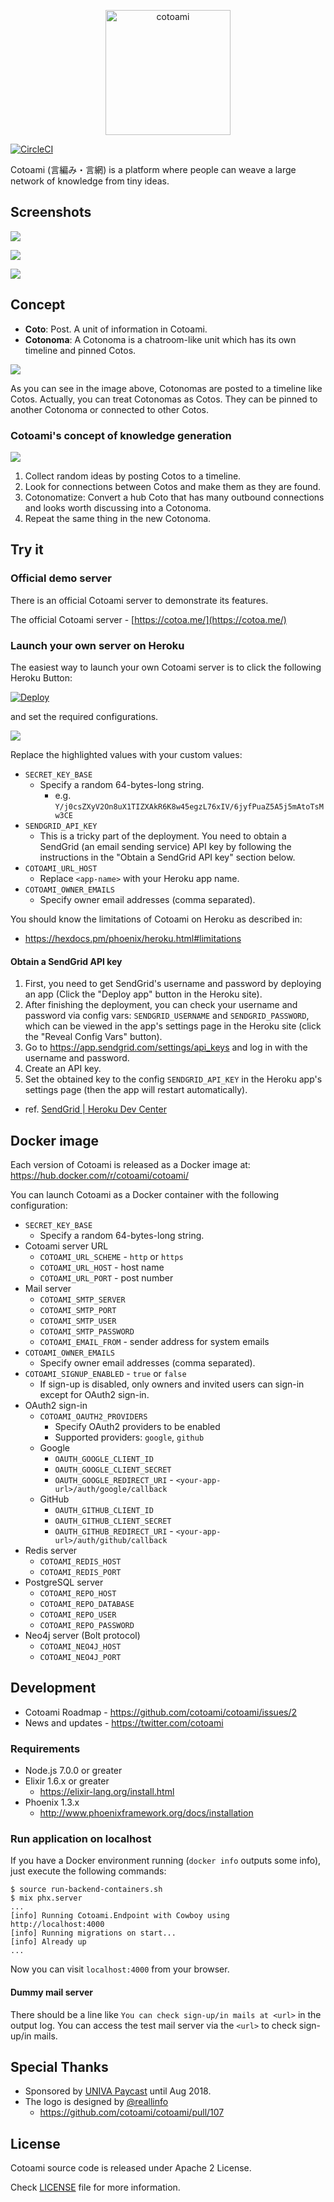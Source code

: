 <p align="center"><img src="assets/static/images/logo/vertical.png" alt="cotoami" height="200px"></p>


[![CircleCI](https://circleci.com/gh/cotoami/cotoami.svg?style=svg)](https://circleci.com/gh/cotoami/cotoami)

Cotoami (言編み・言網) is a platform where people can weave a large network of knowledge from tiny ideas.


## Screenshots

![](docs/images/timeline-and-pinned-docs.png)

![](docs/images/timeline-and-graph.png)

![](docs/images/screenshot-mobile.png)


## Concept

* **Coto**: Post. A unit of information in Cotoami.
* **Cotonoma**: A Cotonoma is a chatroom-like unit which has its own timeline and pinned Cotos.

![](docs/images/cotonoma.png)

As you can see in the image above, Cotonomas are posted to a timeline like Cotos.
Actually, you can treat Cotonomas as Cotos. They can be pinned to another
Cotonoma or connected to other Cotos.

### Cotoami's concept of knowledge generation

![](docs/images/cotoami-concept.png)

1. Collect random ideas by posting Cotos to a timeline.
2. Look for connections between Cotos and make them as they are found.
3. Cotonomatize: Convert a hub Coto that has many outbound connections and looks worth discussing into a Cotonoma.
4. Repeat the same thing in the new Cotonoma.


## Try it

### Official demo server

There is an official Cotoami server to demonstrate its features.

The official Cotoami server - [https://cotoa.me/](https://cotoa.me/)

### Launch your own server on Heroku

The easiest way to launch your own Cotoami server is to click the following Heroku Button:

[![Deploy](https://www.herokucdn.com/deploy/button.svg)](https://heroku.com/deploy)

and set the required configurations.

![](docs/images/cotoami-heroku-configs.png)

Replace the highlighted values with your custom values:

* `SECRET_KEY_BASE`
    * Specify a random 64-bytes-long string.
        * e.g. `Y/j0csZXyV2On8uX1TIZXAkR6K8w45egzL76xIV/6jyfPuaZ5A5j5mAtoTsMw3CE`
* `SENDGRID_API_KEY`
    * This is a tricky part of the deployment. You need to obtain a SendGrid (an email sending service) API key by following the instructions in the "Obtain a SendGrid API key" section below.
* `COTOAMI_URL_HOST`
    * Replace `<app-name>` with your Heroku app name.
* `COTOAMI_OWNER_EMAILS`
    * Specify owner email addresses (comma separated).

You should know the limitations of Cotoami on Heroku as described in:

* <https://hexdocs.pm/phoenix/heroku.html#limitations>
    
#### Obtain a SendGrid API key

1. First, you need to get SendGrid's username and password by deploying an app (Click the "Deploy app" button in the Heroku site).
2. After finishing the deployment, you can check your username and password via config vars: `SENDGRID_USERNAME` and `SENDGRID_PASSWORD`, which can be viewed in the app's settings page in the Heroku site (click the "Reveal Config Vars" button).
3. Go to <https://app.sendgrid.com/settings/api_keys> and log in with the username and password.
4. Create an API key.
5. Set the obtained key to the config `SENDGRID_API_KEY` in the Heroku app's settings page (then the app will restart automatically).

* ref. [SendGrid \| Heroku Dev Center](https://devcenter.heroku.com/articles/sendgrid)


## Docker image

Each version of Cotoami is released as a Docker image at: https://hub.docker.com/r/cotoami/cotoami/

You can launch Cotoami as a Docker container with the following configuration:

* `SECRET_KEY_BASE`
    * Specify a random 64-bytes-long string.
* Cotoami server URL 
    * `COTOAMI_URL_SCHEME` - `http` or `https`
    * `COTOAMI_URL_HOST` - host name
    * `COTOAMI_URL_PORT` - post number
* Mail server
    * `COTOAMI_SMTP_SERVER`
    * `COTOAMI_SMTP_PORT`
    * `COTOAMI_SMTP_USER`
    * `COTOAMI_SMTP_PASSWORD`
    * `COTOAMI_EMAIL_FROM` - sender address for system emails
* `COTOAMI_OWNER_EMAILS`
    * Specify owner email addresses (comma separated).
* `COTOAMI_SIGNUP_ENABLED` - `true` or `false`
    * If sign-up is disabled, only owners and invited users can sign-in except for OAuth2 sign-in.
* OAuth2 sign-in
    * `COTOAMI_OAUTH2_PROVIDERS`
        * Specify OAuth2 providers to be enabled
        * Supported providers: `google`, `github`
    * Google
        * `OAUTH_GOOGLE_CLIENT_ID`
        * `OAUTH_GOOGLE_CLIENT_SECRET`
        * `OAUTH_GOOGLE_REDIRECT_URI` - `<your-app-url>/auth/google/callback`
    * GitHub
        * `OAUTH_GITHUB_CLIENT_ID`
        * `OAUTH_GITHUB_CLIENT_SECRET`
        * `OAUTH_GITHUB_REDIRECT_URI` - `<your-app-url>/auth/github/callback`
* Redis server
    * `COTOAMI_REDIS_HOST`
    * `COTOAMI_REDIS_PORT`
* PostgreSQL server
    * `COTOAMI_REPO_HOST`
    * `COTOAMI_REPO_DATABASE`
    * `COTOAMI_REPO_USER`
    * `COTOAMI_REPO_PASSWORD`
* Neo4j server (Bolt protocol)
    * `COTOAMI_NEO4J_HOST`
    * `COTOAMI_NEO4J_PORT` 


## Development

* Cotoami Roadmap - https://github.com/cotoami/cotoami/issues/2
* News and updates - https://twitter.com/cotoami


### Requirements

* Node.js 7.0.0 or greater
* Elixir 1.6.x or greater
    * https://elixir-lang.org/install.html
* Phoenix 1.3.x
    * http://www.phoenixframework.org/docs/installation


### Run application on localhost

If you have a Docker environment running (`docker info` outputs some info), just execute the following commands:

```
$ source run-backend-containers.sh 
$ mix phx.server
...
[info] Running Cotoami.Endpoint with Cowboy using http://localhost:4000
[info] Running migrations on start...
[info] Already up
...
```

Now you can visit `localhost:4000` from your browser.

#### Dummy mail server

There should be a line like `You can check sign-up/in mails at <url>` in the output log.
You can access the test mail server via the `<url>` to check sign-up/in mails.


## Special Thanks

* Sponsored by [UNIVA Paycast](https://www.univapay.com) until Aug 2018.
* The logo is designed by [@reallinfo](https://github.com/reallinfo)
    * https://github.com/cotoami/cotoami/pull/107


## License

Cotoami source code is released under Apache 2 License.

Check [LICENSE](LICENSE) file for more information.
